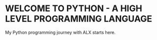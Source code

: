 # WELCOME TO PYTHON - A HIGH LEVEL PROGRAMMING LANGUAGE


My Python programming journey with ALX starts here.
